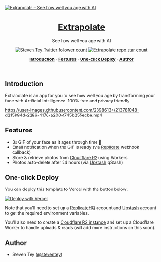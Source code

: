 <a href="https://extrapolate.app">
  <img alt="Extrapolate – See how well you age with AI" src="https://extrapolate.app/api/og">
  <h1 align="center">Extrapolate</h1>
</a>

<p align="center">
  See how well you age with AI
</p>

<p align="center">
  <a href="https://twitter.com/steventey">
    <img src="https://img.shields.io/twitter/follow/steventey?style=flat&label=steventey&logo=twitter&color=0bf&logoColor=fff" alt="Steven Tey Twitter follower count" />
  </a>
  <a href="https://github.com/steven-tey/extrapolate">
    <img src="https://img.shields.io/github/stars/steven-tey/extrapolate?label=steven-tey%2Fextrapolate" alt="Extrapolate repo star count" />
  </a>
</p>

<p align="center">
  <a href="#introduction"><strong>Introduction</strong></a> ·
  <a href="#features"><strong>Features</strong></a> ·
  <a href="#one-click-deploy"><strong>One-click Deploy</strong></a> ·
  <a href="#author"><strong>Author</strong></a>
</p>
<br/>

## Introduction

Extrapolate is an app for you to see how well you age by transforming your face with Artificial Intelligence. 100% free and privacy friendly.


https://user-images.githubusercontent.com/28986134/213781048-d215894d-2286-4176-a200-f745b255ecbe.mp4


## Features

- 3s GIF of your face as it ages through time 🧓
- Email notification when the GIF is ready (via [Replicate](https://replicate.com) webhook callback)
- Store & retrieve photos from [Cloudflare R2](https://www.cloudflare.com/lp/pg-r2/) using Workers
- Photos auto-delete after 24 hours (via [Upstash](https://upstash.com) qStash)

## One-click Deploy

You can deploy this template to Vercel with the button below:

[![Deploy with Vercel](https://vercel.com/button)](https://vercel.com/new/clone?demo-title=Extrapolate%20%E2%80%93%C2%A0See%20how%20well%20you%20age%20with%20AI&demo-description=Age%20transformation%20AI%20app%20powered%20by%20Next.js%2C%20Replicate%2C%20Upstash%2C%20and%20Cloudflare%20R2%20%2B%20Workers.&demo-url=https%3A%2F%2Fextrapolate.app%2F&demo-image=%2F%2Fimages.ctfassets.net%2Fe5382hct74si%2F4B2RUQ7DTvPgpf3Ra9jSC2%2Fda2571b055081a670ac9649d3ac0ac7a%2FCleanShot_2023-01-20_at_12.04.08.png&project-name=Extrapolate%20%E2%80%93%C2%A0See%20how%20well%20you%20age%20with%20AI&repository-name=extrapolate&repository-url=https%3A%2F%2Fgithub.com%2Fsteven-tey%2Fextrapolate&from=templates&integration-ids=oac_V3R1GIpkoJorr6fqyiwdhl17&env=REPLICATE_API_KEY%2CREPLICATE_WEBHOOK_TOKEN%2CCLOUDFLARE_WORKER_SECRET%2CPOSTMARK_TOKEN&envDescription=How%20to%20get%20these%20env%20variables%3A%20&envLink=https%3A%2F%2Fgithub.com%2Fsteven-tey%2Fextrapolate%2Fblob%2Fmain%2F.env.example)

Note that you'll need to set up a [ReplicateHQ](https://replicate.com) account and [Upstash](https://upstash.com) account to get the required environment variables.

You'll also need to create a [Cloudflare R2 instance](https://www.cloudflare.com/lp/pg-r2/) and set up a Cloudflare Worker to handle uploads & reads (will add more instructions on this soon).

## Author

- Steven Tey ([@steventey](https://twitter.com/steventey))
